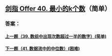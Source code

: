 ## [剑指 Offer 40. 最小的k个数](https://leetcode-cn.com/problems/merge-two-sorted-lists/)（简单）





### 答案：



#### [上一题（39. 数组中出现次数超过一半的数字）(简单)](https://github.com/sdwwld/leetCode/blob/master/src/main/java/com/wld/java/offer/剑指Offer39.md)

#### [下一题（41. 数据流中的中位数）(困难)](https://github.com/sdwwld/leetCode/blob/master/src/main/java/com/wld/java/offer/剑指Offer41.md)
